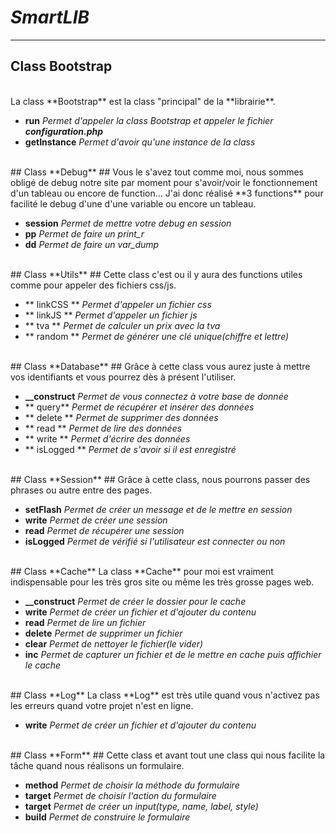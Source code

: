 # *SmartLIB* #
---

## Class **Bootstrap** ##


<br/>
La class **Bootstrap** est la class "principal" de la **librairie**.

* **run** *Permet d'appeler la class Bootstrap et appeler le fichier **configuration.php***
* **getInstance** *Permet d'avoir qu'une instance de la class*


<br>
## Class **Debug** ##
Vous le s'avez tout comme moi, nous sommes obligé de debug notre site par moment pour s'avoir/voir le fonctionnement d'un tableau ou encore de function... J'ai donc réalisé **3 functions** pour facilité le debug d'une d'une variable ou encore un tableau.

* **session** *Permet de mettre votre debug en session*
* **pp** *Permet de faire un print_r*
* **dd** *Permet de faire un var_dump*


<br>
## Class **Utils** ##
Cette class c'est ou il y aura des functions utiles comme pour appeler des fichiers css/js.

* ** linkCSS ** *Permet d'appeler un fichier css*
* ** linkJS ** *Permet d'appeler un fichier js*
* ** tva ** *Permet de calculer un prix avec la tva*
* ** random ** *Permet de générer une clé unique(chiffre et lettre)*

<br>
## Class **Database** ##
Grâce à cette class vous aurez juste à mettre vos identifiants et vous pourrez dès à présent l'utiliser.

* **__construct** *Permet de vous connectez à votre base de donnée*
* ** query** *Permet de récupérer et insérer des données*
* ** delete ** *Permet de supprimer des données*
* ** read ** *Permet de lire des données*
* ** write ** *Permet d'écrire des données*
* ** isLogged ** *Permet de s'avoir si il est enregistré*


<br>
## Class **Session** ##
Grâce à cette class, nous pourrons passer des phrases ou autre entre des pages.

* **setFlash** *Permet de créer un message et de le mettre en session*
* **write** *Permet de créer une session*
* **read** *Permet de récupérer une session*
* **isLogged** *Permet de vérifié si l'utilisateur est connecter ou non*

<br>
## Class **Cache**
La class **Cache** pour moi est vraiment indispensable pour les très gros site ou même les très grosse pages web.

* **__construct** *Permet de créer le dossier pour le cache*
* **write** *Permet de créer un fichier et d'ajouter du contenu*
* **read** *Permet de lire un fichier*
* **delete** *Permet de supprimer un fichier*  
* **clear** *Permet de nettoyer le fichier(le vider)*
* **inc** *Permet de capturer un fichier et de le mettre en cache puis affichier le cache*

<br>
## Class **Log**
La class **Log** est très utile quand vous n'activez pas les erreurs quand votre projet n'est en ligne.

* **write** *Permet de créer un fichier et d'ajouter du contenu*

<br>
## Class **Form** ##
Cette class et avant tout une class qui nous facilite la tâche quand nous réalisons un formulaire.

* **method** *Permet de choisir la méthode du formulaire*
* **target** *Permet de choisir l'action du formulaire*
* **target** *Permet de créer un input(type, name, label, style)*
* **build**  *Permet de construire le formulaire*
